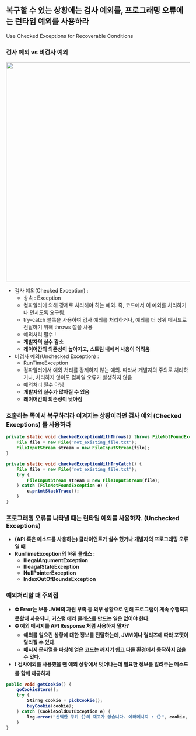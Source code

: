 ## 복구할 수 있는 상황에는 검사 예외를, 프로그래밍 오류에는 런타임 예외를 사용하라
Use Checked Exceptions for Recoverable Conditions

### 검사 예외 vs 비검사 예외
<img src="https://github.com/NoSubject-Study/effective-java-study/assets/37797830/f73e08b3-dfe9-4bd6-b53a-6663211de34c" width="600"></img>
- 검사 예외(Checked Exception) :
  - 상속 : Exception 
  - 컴파일러에 의해 강제로 처리해야 하는 예외. 즉, 코드에서 이 예외를 처리하거나 던지도록 요구됨.
  - try-catch 블록을 사용하여 검사 예외를 처리하거나, 예외를 더 상위 메서드로 전달하기 위해 throws 절을 사용
  - 예외처리 필수 !
  - <b>개발자의 실수 감소</b>
  - <b>레이어간의 의존성이 높아지고, 스트림 내에서 사용이 어려움</b>
- 비검사 예외(Unchecked Exception) :
  - RunTimeException 
  - 컴파일러에서 예외 처리를 강제하지 않는 예외. 따라서 개발자의 주의로 처리하거나, 처리하지 않아도 컴파일 오류가 발생하지 않음
  - 예외처리 필수 아님
  - <b>개발자의 실수가 많아질 수 있음<b>
  - <b>레이어간의 의존성이 낮아짐</b>
 

### 호출하는 쪽에서 복구하리라 여겨지는 상황이라면 검사 예외 (Checked Exceptions) 를 사용하라
``` java
private static void checkedExceptionWithThrows() throws FileNotFoundException {
    File file = new File("not_existing_file.txt");
    FileInputStream stream = new FileInputStream(file);
}
```
``` java
private static void checkedExceptionWithTryCatch() {
    File file = new File("not_existing_file.txt");
    try {
        FileInputStream stream = new FileInputStream(file);
    } catch (FileNotFoundException e) {
        e.printStackTrace();
    }
}
```

### 프로그래밍 오류를 나타낼 때는 런타임 예외를 사용하자. (Unchecked Exceptions)
- (API 혹은 메소드를 사용하는) 클라이언트가 실수 했거나 개발자의 프로그래밍 오류일 때
- RunTimeException의 하위 클래스 :
  - IllegalArgumentException
  - IlleagalStateException
  - NullPointerException
  - IndexOutOfBoundsException


### 예외처리할 때 주의점
- ⛔️ Error는 보통 JVM의 자원 부족 등 외부 상황으로 인해 프로그램이 계속 수행되지 못할때 사용되니, 커스텀 에러 클래스를 만드는 일은 없어야 한다.
- ⛔️ 예외 메시지를 API Response 처럼 사용하지 말자?
  - 예외를 일으킨 상황에 대한 정보를 전달하는데, JVM이나 릴리즈에 따라 포맷이 달라질 수 있다.
  - 메시지 문자열을 파싱해 얻은 코드는 깨지기 쉽고 다른 환경에서 동작하지 않을 수 있다.
- ❗️ 검사예외를 사용했을 땐 예외 상황에서 벗어나는데 필요한 정보를 알려주는 메소드를 함께 제공하자    
    
``` java
public void getCookie() {
    goCookieStore();
    try {
        Stirng cookie = pickCookie();
        buyCookie(cookie);
    } catch (CookieSoldOutException e) {
        log.error("선택한 쿠키 {}의 재고가 없습니다. 에러메시지 : {}", cookie, e.getMessage());
    }
}
```
